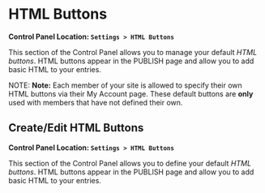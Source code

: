 <!--
    This source file is part of the open source project
    ExpressionEngine User Guide (https://github.com/ExpressionEngine/ExpressionEngine-User-Guide)

    @link      https://expressionengine.com/
    @copyright Copyright (c) 2003-2020, Packet Tide, LLC (https://packettide.com)
    @license   https://expressionengine.com/license Licensed under Apache License, Version 2.0
-->

# HTML Buttons

**Control Panel Location: `Settings > HTML Buttons`**

This section of the Control Panel allows you to manage your default _HTML buttons_. HTML buttons appear in the PUBLISH page and allow you to add basic HTML to your entries.

NOTE: **Note:** Each member of your site is allowed to specify their own HTML buttons via their My Account page. These default buttons are **only** used with members that have not defined their own.

## Create/Edit HTML Buttons

**Control Panel Location: `Settings > HTML Buttons`**

This section of the Control Panel allows you to define your default _HTML buttons_. HTML buttons appear in the PUBLISH page and allow you to add basic HTML to your entries.
